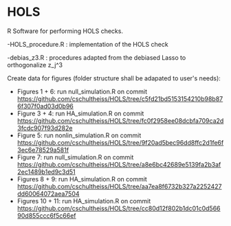 # HOLS
R Software for performing HOLS checks.

-HOLS_procedure.R : implementation of the HOLS check

-debias_z3.R : procedures adapted from the debiased Lasso to orthogonalize z_j^3

Create data for figures (folder structure shall be adapated to user's needs):
- Figures 1 + 6: run null_simulation.R on commit https://github.com/cschultheiss/HOLS/tree/c5fd21bd5153154210b98b876f307f0ad03d0b96
- Figure 3 + 4: run HA_simulation.R on commit https://github.com/cschultheiss/HOLS/tree/fc0f2958ee08dcbfa709ca2d3fcdc907f93d282e
- Figure 5: run nonlin_simulation.R on commit https://github.com/cschultheiss/HOLS/tree/9f20ad5bec96dd8ffc2d1fe6f3ec6e78529a581f
- Figure 7: run null_simulation.R on commit https://github.com/cschultheiss/HOLS/tree/a8e6bc42689e5139fa2b3af2ec1489b1ed9c3d51
- Figures 8 + 9: run HA_simulation.R on commit https://github.com/cschultheiss/HOLS/tree/aa7ea8f6732b327a2252427dd60064072aea7504
- Figures 10 + 11: run HA_simulation.R on commit https://github.com/cschultheiss/HOLS/tree/cc80d12f802b1dc01c0d56690d855ccc6f5c66ef
